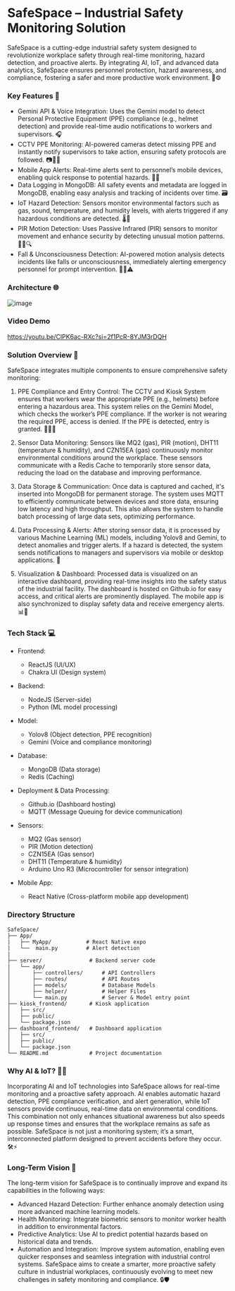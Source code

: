 # SafeSpace – Industrial Safety Monitoring Solution

SafeSpace is a cutting-edge industrial safety system designed to revolutionize workplace safety through real-time monitoring, hazard detection, and proactive alerts. By integrating AI, IoT, and advanced data analytics, SafeSpace ensures personnel protection, hazard awareness, and compliance, fostering a safer and more productive work environment. 🚧⚙️

### Key Features 📌

- Gemini API & Voice Integration: Uses the Gemini model to detect Personal Protective Equipment (PPE) compliance (e.g., helmet detection) and provide real-time audio notifications to workers and supervisors. 🎧
- CCTV PPE Monitoring: AI-powered cameras detect missing PPE and instantly notify supervisors to take action, ensuring safety protocols are followed. 📷👷‍♂️
- Mobile App Alerts: Real-time alerts sent to personnel’s mobile devices, enabling quick response to potential hazards. 📱🔔
- Data Logging in MongoDB: All safety events and metadata are logged in MongoDB, enabling easy analysis and tracking of incidents over time. 🗃️
- IoT Hazard Detection: Sensors monitor environmental factors such as gas, sound, temperature, and humidity levels, with alerts triggered if any hazardous conditions are detected. 🌡️💨
- PIR Motion Detection: Uses Passive Infrared (PIR) sensors to monitor movement and enhance security by detecting unusual motion patterns. 🚶‍♂️🔍
- Fall & Unconsciousness Detection: AI-powered motion analysis detects incidents like falls or unconsciousness, immediately alerting emergency personnel for prompt intervention. 🏃‍♂️⚠️

### Architecture 🌐
![image](https://github.com/user-attachments/assets/b1209c8b-d2df-490e-9b99-f0831b55eff2)

### Video Demo
https://youtu.be/ClPK6ac-RXc?si=2f1PcR-8YJM3rDQH


### Solution Overview 🔧
SafeSpace integrates multiple components to ensure comprehensive safety monitoring:

1. PPE Compliance and Entry Control:
The CCTV and Kiosk System ensures that workers wear the appropriate PPE (e.g., helmets) before entering a hazardous area. This system relies on the Gemini Model, which checks the worker’s PPE compliance. If the worker is not wearing the required PPE, access is denied. If the PPE is detected, entry is granted. 🛑👷‍♂️

2. Sensor Data Monitoring:
Sensors like MQ2 (gas), PIR (motion), DHT11 (temperature & humidity), and CZN15EA (gas) continuously monitor environmental conditions around the workplace. These sensors communicate with a Redis Cache to temporarily store sensor data, reducing the load on the database and improving performance.

3. Data Storage & Communication:
Once data is captured and cached, it's inserted into MongoDB for permanent storage. The system uses MQTT to efficiently communicate between devices and store data, ensuring low latency and high throughput. This also allows the system to handle batch processing of large data sets, optimizing performance.

4. Data Processing & Alerts:
After storing sensor data, it is processed by various Machine Learning (ML) models, including Yolov8 and Gemini, to detect anomalies and trigger alerts. If a hazard is detected, the system sends notifications to managers and supervisors via mobile or desktop applications. 🚨

5. Visualization & Dashboard:
Processed data is visualized on an interactive dashboard, providing real-time insights into the safety status of the industrial facility. The dashboard is hosted on Github.io for easy access, and critical alerts are prominently displayed. The mobile app is also synchronized to display safety data and receive emergency alerts. 📊📲

### Tech Stack 💻

- Frontend:
  - ReactJS (UI/UX)
  - Chakra UI (Design system)

- Backend:
  - NodeJS (Server-side)
  - Python (ML model processing)

- Model:
  - Yolov8 (Object detection, PPE recognition)
  - Gemini (Voice and compliance monitoring)

- Database:
  - MongoDB (Data storage)
  - Redis (Caching)

- Deployment & Data Processing:
  - Github.io (Dashboard hosting)
  - MQTT (Message Queuing for device communication)

- Sensors:
  - MQ2 (Gas sensor)
  - PIR (Motion detection)
  - CZN15EA (Gas sensor)
  - DHT11 (Temperature & humidity)
  - Arduino Uno R3 (Microcontroller for sensor integration)

- Mobile App:
  - React Native (Cross-platform mobile app development)

### Directory Structure
```
SafeSpace/
├── App/
|   ├── MyApp/           # React Native expo
|   └──  main.py         # Alert detection
|
├── server/               # Backend server code
|   └── app/
│       ├── controllers/      # API Controllers
│       ├── routes/           # API Routes
│       ├── models/           # Database Models
│       ├── helper/           # Helper Files
│       └── main.py           # Server & Model entry point 
├── kiosk_frontend/       # Kiosk application 
│   ├── src/              
│   ├── public/
│   └── package.json      
├── dashboard_frontend/   # Dashboard application 
│   ├── src/              
│   ├── public/          
│   └── package.json      
└── README.md             # Project documentation
```

### Why AI & IoT? 🤖🌐
Incorporating AI and IoT technologies into SafeSpace allows for real-time monitoring and a proactive safety approach. AI enables automatic hazard detection, PPE compliance verification, and alert generation, while IoT sensors provide continuous, real-time data on environmental conditions. This combination not only enhances situational awareness but also speeds up response times and ensures that the workplace remains as safe as possible. SafeSpace is not just a monitoring system; it’s a smart, interconnected platform designed to prevent accidents before they occur. 🛠️⚡

### Long-Term Vision 🌱

The long-term vision for SafeSpace is to continually improve and expand its capabilities in the following ways:
- Advanced Hazard Detection: Further enhance anomaly detection using more advanced machine learning models.
- Health Monitoring: Integrate biometric sensors to monitor worker health in addition to environmental factors.
- Predictive Analytics: Use AI to predict potential hazards based on historical data and trends.
- Automation and Integration: Improve system automation, enabling even quicker responses and seamless integration with industrial control systems.
SafeSpace aims to create a smarter, more proactive safety culture in industrial workplaces, continuously evolving to meet new challenges in safety monitoring and compliance. 🔒🛡️





